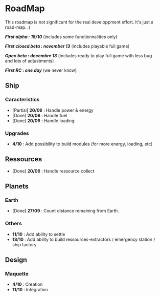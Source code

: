 # RoadMap
This roadmap is not significant for the real developpment effort. It's just a road-map. :)

***First alpha : 18/10*** (includes some functionnalities only)

***First closed beta : november 13*** (includes playable full game)

***Open beta : decembre 13*** (includes ready to play full game with less bug and lots of adjustments)

***First RC : one day*** (we never know)

## Ship
### Caracteristics
 - [Partial] **20/09** : Handle power & energy
 - [Done] **20/09**  : Handle fuel
 - [Done] **20/09** : Handle loading

### Upgrades
 - **4/10** : Add possibility to build modules (for more energy, loading, etc)

## Ressources
 - [Done] **20/09** : Handle ressource collect

## Planets

### Earth
- [Done] **27/09** : Count distance remaining from Earth.

### Others
- **11/10** : Add ability to settle
- **18/10** : Add ability to build ressources-extractors / emergency station / ship factory

## Design
### Maquette
- **4/10**  : Creation
- **11/10** : Integration
